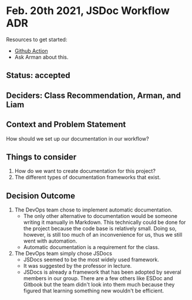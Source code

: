 # Feb. 20th 2021, JSDoc Workflow ADR

Resources to get started:

- [Github Action](https://github.com/DonaldWolfson/cse110-w21-group29/blob/jsdoc-workflow/.github/workflows/jsdoc.yml)
- Ask Arman about this.

## Status: accepted

## Deciders: Class Recommendation, Arman, and Liam

## Context and Problem Statement

How should we set up our documentation in our workflow?

## Things to consider

1. How do we want to create documentation for this project?
2. The different types of documentation frameworks that exist.

## Decision Outcome

1. The DevOps team chose to implement automatic documentation.  
    - The only other alternative to documentation would be someone writing it manually in Markdown. This technically could be done for the project because the code base is relatively small. Doing so, however, is still too much of an inconvenience for us, thus we still went with automation.
    - Automatic documentation is a requirement for the class.
2. The DevOps team simply chose JSDocs
    - JSDocs seemed to be the most widely used framework.
    - It was suggested by the professor in lecture.
    - JSDocs is already a framework that has been adopted by several members in our group. There are a few others like ESDoc and Gitbook but the team didn't look into them much because they figured that learning something new wouldn't be efficient.
